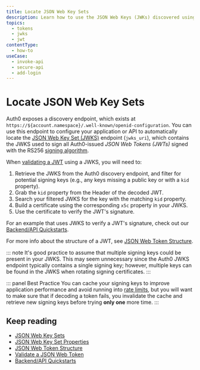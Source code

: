 ```yaml
---
title: Locate JSON Web Key Sets
description: Learn how to use the JSON Web Keys (JWKs) discovered using the JSON Web Key Set (JWKS) endpoint to verify a JWT signature.
topics:
  - tokens
  - jwks
  - jwt
contentType:
  - how-to
useCase:
  - invoke-api
  - secure-api
  - add-login
---
```

# Locate JSON Web Key Sets

Auth0 exposes a discovery endpoint, which exists at `https://${account.namespace}/.well-known/openid-configuration`. You can use this endpoint to configure your application or API to automatically locate the [JSON Web Key Set (JWKS)](/tokens/concepts/jwks) endpoint (`jwks_uri`), which contains the JWKS used to sign all Auth0-issued <dfn data-key="json-web-token">JSON Web Tokens (JWTs)</dfn> signed with the RS256 [signing algorithm](/tokens/concepts/signing-algorithms).

When [validating a JWT](/tokens/guides/validate-jwts) using a JWKS, you will need to:

1. Retrieve the JWKS from the Auth0 discovery endpoint, and filter for potential signing keys (e.g., any keys missing a public key or with a `kid` property).
2. Grab the `kid` property from the Header of the decoded JWT.
3. Search your filtered JWKS for the key with the matching `kid` property.
4. Build a certificate using the corresponding `x5c` property in your JWKS.
5. Use the certificate to verify the JWT's signature.

For an example that uses JWKS to verify a JWT's signature, check out our [Backend/API Quickstarts](/quickstart/backend).

For more info about the structure of a JWT, see [JSON Web Token Structure](/tokens/references/jwt-structure).

::: note
It's good practice to assume that multiple signing keys could be present in your JWKS. This may seem unnecessary since the Auth0 JWKS endpoint typically contains a single signing key; however, multiple keys can be found in the JWKS when rotating signing certificates.
:::

::: panel Best Practice
You can cache your signing keys to improve application performance and avoid running into [rate limits](/policies/rate-limits), but you will want to make sure that if decoding a token fails, you invalidate the cache and retrieve new signing keys before trying **only one** more time.
:::

## Keep reading

* [JSON Web Key Sets](/tokens/concepts/jwks)
* [JSON Web Key Set Properties](/tokens/references/jwks-properties)
* [JSON Web Token Structure](/tokens/references/jwt-structure)
* [Validate a JSON Web Token](/tokens/guides/validate-jwt)
* [Backend/API Quickstarts](/quickstart/backend)
